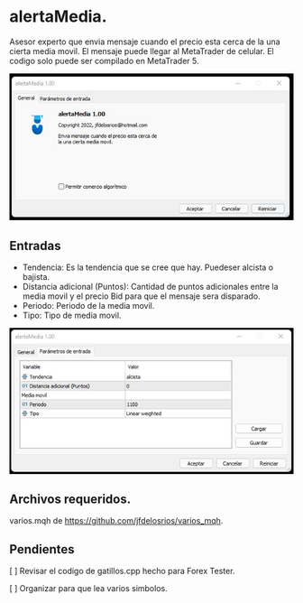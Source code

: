 # alertaMedia.

Asesor experto que envia mensaje cuando el precio esta cerca de la una cierta media movil. El mensaje puede llegar al MetaTrader de celular. El codigo solo puede ser compilado en MetaTrader 5.

![ ](https://github.com/jfdelosrios/alertaMedia/blob/master/media/general.jpg)

## Entradas

* Tendencia: Es la tendencia que se cree que hay. Puedeser alcista o bajista.
* Distancia adicional (Puntos): Cantidad de puntos adicionales entre la media movil y el precio Bid para que el mensaje sera disparado.
* Periodo: Periodo de la media movil.
* Tipo: Tipo de media movil.

![ ](https://github.com/jfdelosrios/alertaMedia/blob/master/media/parametrosEntrada.jpg)

## Archivos requeridos.

varios.mqh de https://github.com/jfdelosrios/varios_mqh.

## Pendientes

[ ] Revisar el codigo de gatillos.cpp hecho para Forex Tester.

[ ] Organizar para que lea varios simbolos.